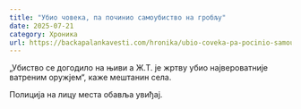 ```yaml
---
title: "Убио човека, па починио самоубиство на гробљу"
date: 2025-07-21
category: Хроника
url: https://backapalankavesti.com/hronika/ubio-coveka-pa-pocinio-samoubistvo-na-groblju/
---
```


„Убиство се догодило на њиви а Ж.Т. је жртву убио највероватније ватреним оружјем“, каже мештанин села.

Полиција на лицу места обавља увиђај.

